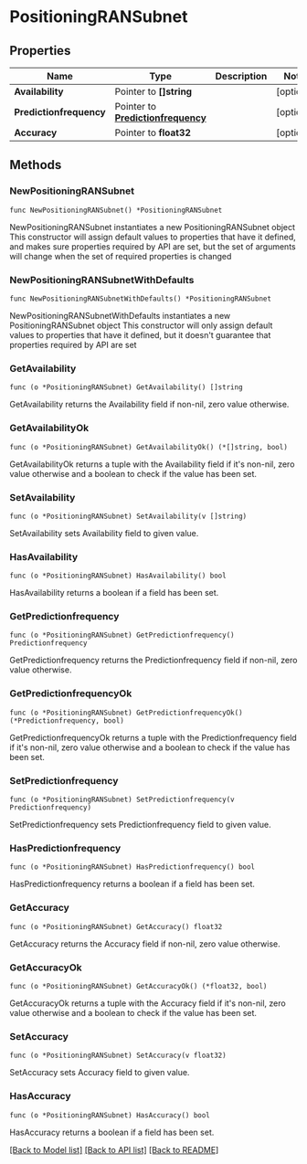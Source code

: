 # PositioningRANSubnet

## Properties

Name | Type | Description | Notes
------------ | ------------- | ------------- | -------------
**Availability** | Pointer to **[]string** |  | [optional] 
**Predictionfrequency** | Pointer to [**Predictionfrequency**](Predictionfrequency.md) |  | [optional] 
**Accuracy** | Pointer to **float32** |  | [optional] 

## Methods

### NewPositioningRANSubnet

`func NewPositioningRANSubnet() *PositioningRANSubnet`

NewPositioningRANSubnet instantiates a new PositioningRANSubnet object
This constructor will assign default values to properties that have it defined,
and makes sure properties required by API are set, but the set of arguments
will change when the set of required properties is changed

### NewPositioningRANSubnetWithDefaults

`func NewPositioningRANSubnetWithDefaults() *PositioningRANSubnet`

NewPositioningRANSubnetWithDefaults instantiates a new PositioningRANSubnet object
This constructor will only assign default values to properties that have it defined,
but it doesn't guarantee that properties required by API are set

### GetAvailability

`func (o *PositioningRANSubnet) GetAvailability() []string`

GetAvailability returns the Availability field if non-nil, zero value otherwise.

### GetAvailabilityOk

`func (o *PositioningRANSubnet) GetAvailabilityOk() (*[]string, bool)`

GetAvailabilityOk returns a tuple with the Availability field if it's non-nil, zero value otherwise
and a boolean to check if the value has been set.

### SetAvailability

`func (o *PositioningRANSubnet) SetAvailability(v []string)`

SetAvailability sets Availability field to given value.

### HasAvailability

`func (o *PositioningRANSubnet) HasAvailability() bool`

HasAvailability returns a boolean if a field has been set.

### GetPredictionfrequency

`func (o *PositioningRANSubnet) GetPredictionfrequency() Predictionfrequency`

GetPredictionfrequency returns the Predictionfrequency field if non-nil, zero value otherwise.

### GetPredictionfrequencyOk

`func (o *PositioningRANSubnet) GetPredictionfrequencyOk() (*Predictionfrequency, bool)`

GetPredictionfrequencyOk returns a tuple with the Predictionfrequency field if it's non-nil, zero value otherwise
and a boolean to check if the value has been set.

### SetPredictionfrequency

`func (o *PositioningRANSubnet) SetPredictionfrequency(v Predictionfrequency)`

SetPredictionfrequency sets Predictionfrequency field to given value.

### HasPredictionfrequency

`func (o *PositioningRANSubnet) HasPredictionfrequency() bool`

HasPredictionfrequency returns a boolean if a field has been set.

### GetAccuracy

`func (o *PositioningRANSubnet) GetAccuracy() float32`

GetAccuracy returns the Accuracy field if non-nil, zero value otherwise.

### GetAccuracyOk

`func (o *PositioningRANSubnet) GetAccuracyOk() (*float32, bool)`

GetAccuracyOk returns a tuple with the Accuracy field if it's non-nil, zero value otherwise
and a boolean to check if the value has been set.

### SetAccuracy

`func (o *PositioningRANSubnet) SetAccuracy(v float32)`

SetAccuracy sets Accuracy field to given value.

### HasAccuracy

`func (o *PositioningRANSubnet) HasAccuracy() bool`

HasAccuracy returns a boolean if a field has been set.


[[Back to Model list]](../README.md#documentation-for-models) [[Back to API list]](../README.md#documentation-for-api-endpoints) [[Back to README]](../README.md)


